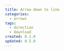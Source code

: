 ```yaml
---
title: Arrow down to line
categories:
  - arrows
tags:
  - direction
  - download
created: 0.1.0
updated: 0.5.0
---
```

